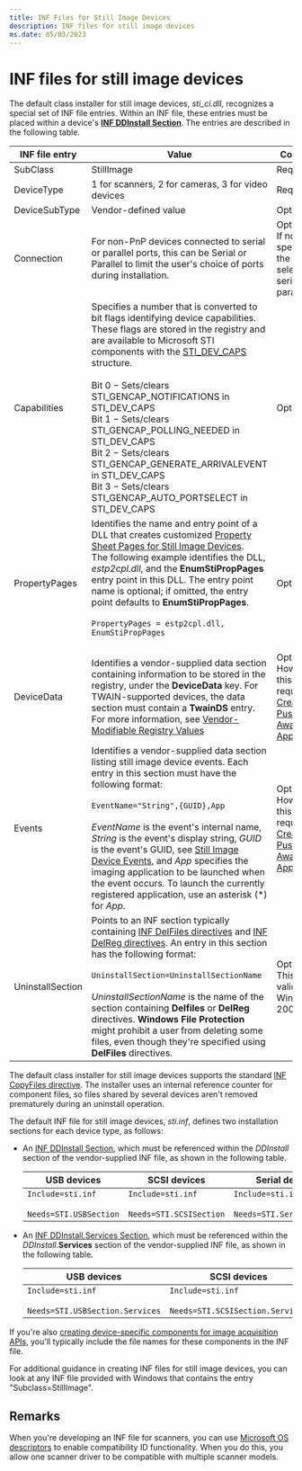 ```yaml
---
title: INF Files for Still Image Devices
description: INF files for still image devices
ms.date: 05/03/2023
---
```


# INF files for still image devices

The default class installer for still image devices, *sti\_ci.dll*, recognizes a special set of INF file entries. Within an INF file, these entries must be placed within a device's [**INF DDInstall Section**](../install/inf-ddinstall-section.md). The entries are described in the following table.

| INF file entry | Value | Comments |
|--|--|--|
| SubClass | StillImage | Required |
| DeviceType | 1 for scanners, 2 for cameras, 3 for video devices | Required |
| DeviceSubType | Vendor-defined value | Optional |
| Connection | For non-PnP devices connected to serial or parallel ports, this can be Serial or Parallel to limit the user's choice of ports during installation. | Optional.<br>If not specified, the user can select any serial or parallel port. |
| Capabilities | Specifies a number that is converted to bit flags identifying device capabilities. These flags are stored in the registry and are available to Microsoft STI components with the [STI_DEV_CAPS](/windows-hardware/drivers/ddi/sti/ns-sti-_sti_dev_caps) structure.<br><br>Bit 0 − Sets/clears STI_GENCAP_NOTIFICATIONS in STI_DEV_CAPS<br>Bit 1 − Sets/clears STI_GENCAP_POLLING_NEEDED in STI_DEV_CAPS<br>Bit 2 − Sets/clears STI_GENCAP_GENERATE_ARRIVALEVENT in STI_DEV_CAPS<br>Bit 3 − Sets/clears STI_GENCAP_AUTO_PORTSELECT in STI_DEV_CAPS | Optional |
| PropertyPages | Identifies the name and entry point of a DLL that creates customized [Property Sheet Pages for Still Image Devices](property-sheet-pages-for-still-image-devices.md).<br>The following example identifies the DLL, *estp2cpl.dll*, and the **EnumStiPropPages** entry point in this DLL. The entry point name is optional; if omitted, the entry point defaults to **EnumStiPropPages**.<br><br>`PropertyPages = estp2cpl.dll, EnumStiPropPages`<br><br> | Optional |
| DeviceData | Identifies a vendor-supplied data section containing information to be stored in the registry, under the **DeviceData** key. For TWAIN-supported devices, the data section must contain a **TwainDS** entry. For more information, see [Vendor-Modifiable Registry Values](registry-entries-for-still-image-devices.md#vendor-modifiable-registry-values) | Optional.<br>However, this entry is required for [Creating Push-Model Aware Applications](creating-push-model-aware-applications.md). |
| Events | Identifies a vendor-supplied data section listing still image device events. Each entry in this section must have the following format:<br><br>`EventName="String",{GUID},App`<br><br>*EventName* is the event's internal name, *String* is the event's display string, *GUID* is the event's GUID, see [Still Image Device Events](still-image-device-events.md), and *App* specifies the imaging application to be launched when the event occurs. To launch the currently registered application, use an asterisk (*) for *App*. | Optional.<br>However, this entry is required for [Creating Push-Model Aware Applications](creating-push-model-aware-applications.md). |
| UninstallSection | Points to an INF section typically containing [INF DelFiles directives](../install/inf-delfiles-directive.md) and [INF DelReg directives](../install/inf-delreg-directive.md). An entry in this section has the following format:<br><br>`UninstallSection=UninstallSectionName`<br><br>*UninstallSectionName* is the name of the section containing **Delfiles** or **DelReg** directives. **Windows File Protection** might prohibit a user from deleting some files, even though they're specified using **DelFiles** directives. | Optional.<br>This entry is valid only for Windows 2000. |

The default class installer for still image devices supports the standard [INF CopyFiles directive](../install/inf-copyfiles-directive.md). The installer uses an internal reference counter for component files, so files shared by several devices aren't removed prematurely during an uninstall operation.

The default INF file for still image devices, *sti.inf*, defines two installation sections for each device type, as follows:

- An [INF DDInstall Section](../install/inf-ddinstall-section.md), which must be referenced within the *DDInstall* section of the vendor-supplied INF file, as shown in the following table.

    | USB devices | SCSI devices | Serial devices |
    |--|--|--|
    | `Include=sti.inf`<br><br>`Needs=STI.USBSection` | `Include=sti.inf`<br><br>`Needs=STI.SCSISection` | `Include=sti.inf`<br><br>`Needs=STI.SerialSection` |

- An [INF DDInstall.Services Section](../install/inf-ddinstall-services-section.md), which must be referenced within the *DDInstall*.**Services** section of the vendor-supplied INF file, as shown in the following table.

    | USB devices | SCSI devices | Serial devices |
    |--|--|--|
    | `Include=sti.inf`<br><br>`Needs=STI.USBSection.Services` | `Include=sti.inf`<br><br>`Needs=STI.SCSISection.Services` | `Include=sti.inf`<br><br>`Needs=STI.SerialSection.Services` |

If you're also [creating device-specific components for image acquisition APIs](creating-device-specific-components-for-image-acquisition-apis.md), you'll typically include the file names for these components in the INF file.

For additional guidance in creating INF files for still image devices, you can look at any INF file provided with Windows that contains the entry "Subclass=StillImage".

## Remarks

When you're developing an INF file for scanners, you can use [Microsoft OS descriptors](/previous-versions/gg463179(v=msdn.10)) to enable compatibility ID functionality. When you do this, you allow one scanner driver to be compatible with multiple scanner models.
